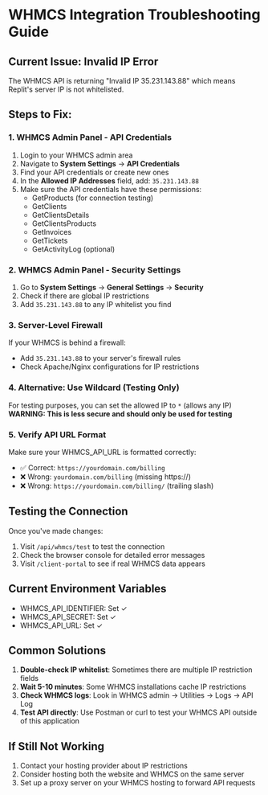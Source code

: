 # WHMCS Integration Troubleshooting Guide

## Current Issue: Invalid IP Error

The WHMCS API is returning "Invalid IP 35.231.143.88" which means Replit's server IP is not whitelisted.

## Steps to Fix:

### 1. WHMCS Admin Panel - API Credentials
1. Login to your WHMCS admin area
2. Navigate to **System Settings** → **API Credentials**
3. Find your API credentials or create new ones
4. In the **Allowed IP Addresses** field, add: `35.231.143.88`
5. Make sure the API credentials have these permissions:
   - GetProducts (for connection testing)
   - GetClients
   - GetClientsDetails
   - GetClientsProducts
   - GetInvoices
   - GetTickets
   - GetActivityLog (optional)

### 2. WHMCS Admin Panel - Security Settings
1. Go to **System Settings** → **General Settings** → **Security**
2. Check if there are global IP restrictions
3. Add `35.231.143.88` to any IP whitelist you find

### 3. Server-Level Firewall
If your WHMCS is behind a firewall:
- Add `35.231.143.88` to your server's firewall rules
- Check Apache/Nginx configurations for IP restrictions

### 4. Alternative: Use Wildcard (Testing Only)
For testing purposes, you can set the allowed IP to `*` (allows any IP)
**WARNING: This is less secure and should only be used for testing**

### 5. Verify API URL Format
Make sure your WHMCS_API_URL is formatted correctly:
- ✅ Correct: `https://yourdomain.com/billing`
- ❌ Wrong: `yourdomain.com/billing` (missing https://)
- ❌ Wrong: `https://yourdomain.com/billing/` (trailing slash)

## Testing the Connection
Once you've made changes:
1. Visit `/api/whmcs/test` to test the connection
2. Check the browser console for detailed error messages
3. Visit `/client-portal` to see if real WHMCS data appears

## Current Environment Variables
- WHMCS_API_IDENTIFIER: Set ✓
- WHMCS_API_SECRET: Set ✓  
- WHMCS_API_URL: Set ✓

## Common Solutions
1. **Double-check IP whitelist**: Sometimes there are multiple IP restriction fields
2. **Wait 5-10 minutes**: Some WHMCS installations cache IP restrictions
3. **Check WHMCS logs**: Look in WHMCS admin → Utilities → Logs → API Log
4. **Test API directly**: Use Postman or curl to test your WHMCS API outside of this application

## If Still Not Working
1. Contact your hosting provider about IP restrictions
2. Consider hosting both the website and WHMCS on the same server
3. Set up a proxy server on your WHMCS hosting to forward API requests